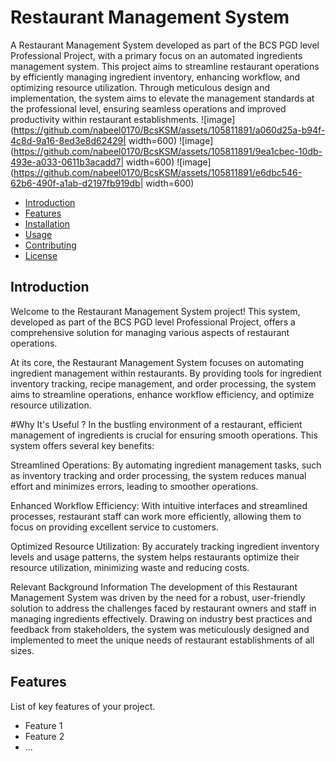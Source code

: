 # Restaurant Management System

A Restaurant Management System developed as part of the BCS PGD level Professional Project, with a primary focus on an automated ingredients management system. This project aims to streamline restaurant operations by efficiently managing ingredient inventory, enhancing workflow, and optimizing resource utilization. Through meticulous design and implementation, the system aims to elevate the management standards at the professional level, ensuring seamless operations and improved productivity within restaurant establishments.
![image](https://github.com/nabeel0170/BcsKSM/assets/105811891/a060d25a-b94f-4c8d-9a16-8ed3e8d62429| width=600)
![image](https://github.com/nabeel0170/BcsKSM/assets/105811891/9ea1cbec-10db-493e-a033-0611b3acadd7| width=600)
![image](https://github.com/nabeel0170/BcsKSM/assets/105811891/e6dbc546-62b6-490f-a1ab-d2197fb919db| width=600)




- [Introduction](#introduction)
- [Features](#features)
- [Installation](#installation)
- [Usage](#usage)
- [Contributing](#contributing)
- [License](#license)

## Introduction

Welcome to the Restaurant Management System project! This system, developed as part of the BCS PGD level Professional Project, offers a comprehensive solution for managing various aspects of restaurant operations.

At its core, the Restaurant Management System focuses on automating ingredient management within restaurants. By providing tools for ingredient inventory tracking, recipe management, and order processing, the system aims to streamline operations, enhance workflow efficiency, and optimize resource utilization.

#Why It's Useful ?
In the bustling environment of a restaurant, efficient management of ingredients is crucial for ensuring smooth operations. This system offers several key benefits:

Streamlined Operations: By automating ingredient management tasks, such as inventory tracking and order processing, the system reduces manual effort and minimizes errors, leading to smoother operations.

Enhanced Workflow Efficiency: With intuitive interfaces and streamlined processes, restaurant staff can work more efficiently, allowing them to focus on providing excellent service to customers.

Optimized Resource Utilization: By accurately tracking ingredient inventory levels and usage patterns, the system helps restaurants optimize their resource utilization, minimizing waste and reducing costs.

Relevant Background Information
The development of this Restaurant Management System was driven by the need for a robust, user-friendly solution to address the challenges faced by restaurant owners and staff in managing ingredients effectively. Drawing on industry best practices and feedback from stakeholders, the system was meticulously designed and implemented to meet the unique needs of restaurant establishments of all sizes.

## Features

List of key features of your project.

- Feature 1
- Feature 2
- ...
